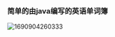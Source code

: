 ### 简单的由java编写的英语单词簿
![1690904260333](https://github.com/bixinian/WordBook/assets/61381959/1660b4e0-f5bd-46ae-b91b-9ed8097b2384)


